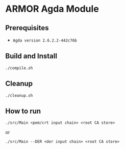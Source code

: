 
# ARMOR Agda Module

## Prerequisites
- `Agda version 2.6.2.2-442c76b`

## Build and Install

`./compile.sh`

## Cleanup

`./cleanup.sh`

## How to run
`./src/Main <pem/crt input chain> <root CA store>`
 
or

`./src/Main --DER <der input chain> <root CA store>`
